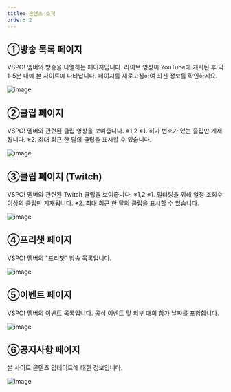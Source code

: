 ```yaml
---
title: 콘텐츠 소개
order: 2
---
```


## ①방송 목록 페이지
VSPO! 멤버의 방송을 나열하는 페이지입니다.
라이브 영상이 YouTube에 게시된 후 약 1-5분 내에 본 사이트에 나타납니다.
페이지를 새로고침하여 최신 정보를 확인하세요.

![image](/about/page/live.png)

## ②클립 페이지
VSPO! 멤버와 관련된 클립 영상을 보여줍니다. ※1,2
※1. 허가 번호가 있는 클립만 게재됩니다.
※2. 최대 최근 한 달의 클립을 표시할 수 있습니다.

![image](/about/page/clips.png)

## ③클립 페이지 (Twitch)
VSPO! 멤버와 관련된 Twitch 클립을 보여줍니다. ※1,2
※1. 필터링을 위해 일정 조회수 이상의 클립만 게재됩니다.
※2. 최대 최근 한 달의 클립을 표시할 수 있습니다.

![image](/about/page/twitch-clips.png)

## ④프리챗 페이지
VSPO! 멤버의 "프리챗" 방송 목록입니다.

![image](/about/page/freechat.png)

## ⑤이벤트 페이지
VSPO! 멤버의 이벤트 목록입니다.
공식 이벤트 및 외부 대회 참가 날짜를 포함합니다.

![image](/about/page/events.png)

## ⑥공지사항 페이지
본 사이트 콘텐츠 업데이트에 대한 정보입니다.

![image](/about/page/site-news.png)